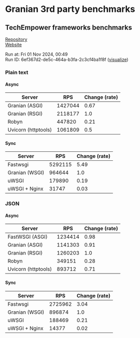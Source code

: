 # Granian 3rd party benchmarks

## TechEmpower frameworks benchmarks

[Repository](https://github.com/TechEmpower/FrameworkBenchmarks)    
[Website](http://www.techempower.com/benchmarks/)

Run at: Fri 01 Nov 2024, 00:49    
Run ID: 6ef367d2-de5c-464a-b3fa-2c3cf4ba1f8f ([visualize](https://www.techempower.com/benchmarks/#section=test&runid=6ef367d2-de5c-464a-b3fa-2c3cf4ba1f8f))


### Plain text


#### Async

| Server | RPS | Change (rate) |
| --- | --- | --- |
| Granian (ASGI) | 1427044 | 0.67 |
| Granian (RSGI) | 2118177 | 1.0 |
| Robyn | 447820 | 0.21 |
| Uvicorn (httptools) | 1061809 | 0.5 |

#### Sync

| Server | RPS | Change (rate) |
| --- | --- | --- |
| Fastwsgi | 5292115 | 5.49 |
| Granian (WSGI) | 964644 | 1.0 |
| uWSGI | 179890 | 0.19 |
| uWSGI + Nginx | 31747 | 0.03 |



### JSON


#### Async

| Server | RPS | Change (rate) |
| --- | --- | --- |
| FastWSGI (ASGI) | 1234414 | 0.98 |
| Granian (ASGI) | 1141303 | 0.91 |
| Granian (RSGI) | 1260203 | 1.0 |
| Robyn | 349151 | 0.28 |
| Uvicorn (httptools) | 893712 | 0.71 |

#### Sync

| Server | RPS | Change (rate) |
| --- | --- | --- |
| Fastwsgi | 2725962 | 3.04 |
| Granian (WSGI) | 896874 | 1.0 |
| uWSGI | 188469 | 0.21 |
| uWSGI + Nginx | 14377 | 0.02 |


